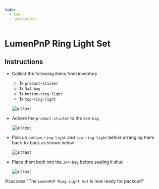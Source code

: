 ```yaml
---
hide:
  - toc
  - navigation
---
```


# LumenPnP Ring Light Set

## Instructions

- Collect the following items from inventory
    - 1x `product-sticker`
    - 1x `3x4-bag`
    - 1x `bottom-ring-light`
    - 1x `top-ring-light`

    ![alt text](img/IMG_0791.webp)

- Adhere the `product-sticker` to the `3x4-bag`

    ![alt text](img/IMG_0792.webp)

- Pick up `bottom-ring-light` and `top-ring-light` before arranging them back-to-back as shown below

    ![alt text](img/IMG_0793.webp)

- Place them both into the `3x4-bag` before sealing it shut

    ![alt text](img/IMG_0794.webp)

!!!success "The `LumenPnP Ring Light Set` is now ready for packout!"
